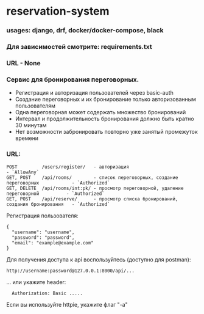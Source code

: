# reservation-system
### usages: django, drf, docker/docker-compose, black

### Для зависимостей смотрите: requirements.txt


### URL - None

### Сервис для бронирования переговорных.
  * Регистрация и авторизация пользователей через basic-auth
  * Создание переговорных и их бронирование только авторизованным пользователям
  * Одна переговорная может содержать множество бронирований
  * Интервал и продолжительность бронирования должно быть кратно 30 минутам
  * Нет возможности забронировать повторно уже занятый промежуток времени



### URL:
```
POST         /users/register/   - авторизация                                           - `AllowAny`
GET, POST    /api/rooms/        - список переговорных, создание переговорных            - `Authorized`
GET, DELETE  /api/rooms/int:pk/ - просмотр переговорной, удаление переговорной          - `Authorized`
GET, POST    /api/reserve/      - просмотр списка бронирований, создания бронирования   - `Authorized`
```

Регистрация пользователя:
```
{
  "username": "username",
  "password": "password",
  "email": "example@example.com"
}
```
Для получения доступа к api воспользуйтесь (доступно для postman):

```
http://username:password@127.0.0.1:8000/api/...
```
  
... или укажите header:
```
  Authorization: Basic .....
```
Если вы используйте httpie, укажите флаг "-a"


